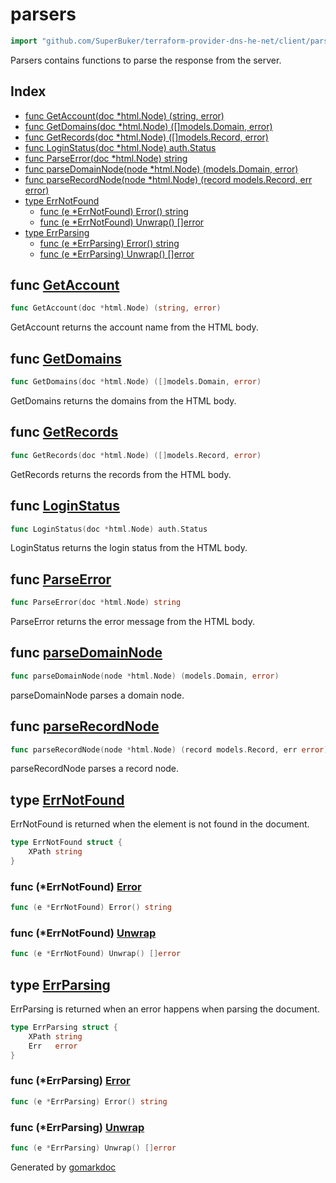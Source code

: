 <!-- Code generated by gomarkdoc. DO NOT EDIT -->

# parsers

```go
import "github.com/SuperBuker/terraform-provider-dns-he-net/client/parsers"
```

Parsers contains functions to parse the response from the server.

## Index

- [func GetAccount(doc *html.Node) (string, error)](<#func-getaccount>)
- [func GetDomains(doc *html.Node) ([]models.Domain, error)](<#func-getdomains>)
- [func GetRecords(doc *html.Node) ([]models.Record, error)](<#func-getrecords>)
- [func LoginStatus(doc *html.Node) auth.Status](<#func-loginstatus>)
- [func ParseError(doc *html.Node) string](<#func-parseerror>)
- [func parseDomainNode(node *html.Node) (models.Domain, error)](<#func-parsedomainnode>)
- [func parseRecordNode(node *html.Node) (record models.Record, err error)](<#func-parserecordnode>)
- [type ErrNotFound](<#type-errnotfound>)
  - [func (e *ErrNotFound) Error() string](<#func-errnotfound-error>)
  - [func (e *ErrNotFound) Unwrap() []error](<#func-errnotfound-unwrap>)
- [type ErrParsing](<#type-errparsing>)
  - [func (e *ErrParsing) Error() string](<#func-errparsing-error>)
  - [func (e *ErrParsing) Unwrap() []error](<#func-errparsing-unwrap>)


## func [GetAccount](<https://github.com/SuperBuker/terraform-provider-dns-he-net/tree/master/common/client/parsers/blob/master/client/parsers/account.go#L9>)

```go
func GetAccount(doc *html.Node) (string, error)
```

GetAccount returns the account name from the HTML body.

## func [GetDomains](<https://github.com/SuperBuker/terraform-provider-dns-he-net/tree/master/common/client/parsers/blob/master/client/parsers/domains.go#L30>)

```go
func GetDomains(doc *html.Node) ([]models.Domain, error)
```

GetDomains returns the domains from the HTML body.

## func [GetRecords](<https://github.com/SuperBuker/terraform-provider-dns-he-net/tree/master/common/client/parsers/blob/master/client/parsers/records.go#L179>)

```go
func GetRecords(doc *html.Node) ([]models.Record, error)
```

GetRecords returns the records from the HTML body.

## func [LoginStatus](<https://github.com/SuperBuker/terraform-provider-dns-he-net/tree/master/common/client/parsers/blob/master/client/parsers/auth.go#L11>)

```go
func LoginStatus(doc *html.Node) auth.Status
```

LoginStatus returns the login status from the HTML body.

## func [ParseError](<https://github.com/SuperBuker/terraform-provider-dns-he-net/tree/master/common/client/parsers/blob/master/client/parsers/error.go#L9>)

```go
func ParseError(doc *html.Node) string
```

ParseError returns the error message from the HTML body.

## func [parseDomainNode](<https://github.com/SuperBuker/terraform-provider-dns-he-net/tree/master/common/client/parsers/blob/master/client/parsers/domains.go#L13>)

```go
func parseDomainNode(node *html.Node) (models.Domain, error)
```

parseDomainNode parses a domain node.

## func [parseRecordNode](<https://github.com/SuperBuker/terraform-provider-dns-he-net/tree/master/common/client/parsers/blob/master/client/parsers/records.go#L15>)

```go
func parseRecordNode(node *html.Node) (record models.Record, err error)
```

parseRecordNode parses a record node.

## type [ErrNotFound](<https://github.com/SuperBuker/terraform-provider-dns-he-net/tree/master/common/client/parsers/blob/master/client/parsers/errors.go#L9-L11>)

ErrNotFound is returned when the element is not found in the document.

```go
type ErrNotFound struct {
    XPath string
}
```

### func \(\*ErrNotFound\) [Error](<https://github.com/SuperBuker/terraform-provider-dns-he-net/tree/master/common/client/parsers/blob/master/client/parsers/errors.go#L13>)

```go
func (e *ErrNotFound) Error() string
```

### func \(\*ErrNotFound\) [Unwrap](<https://github.com/SuperBuker/terraform-provider-dns-he-net/tree/master/common/client/parsers/blob/master/client/parsers/errors.go#L17>)

```go
func (e *ErrNotFound) Unwrap() []error
```

## type [ErrParsing](<https://github.com/SuperBuker/terraform-provider-dns-he-net/tree/master/common/client/parsers/blob/master/client/parsers/errors.go#L24-L27>)

ErrParsing is returned when an error happens when parsing the document.

```go
type ErrParsing struct {
    XPath string
    Err   error
}
```

### func \(\*ErrParsing\) [Error](<https://github.com/SuperBuker/terraform-provider-dns-he-net/tree/master/common/client/parsers/blob/master/client/parsers/errors.go#L29>)

```go
func (e *ErrParsing) Error() string
```

### func \(\*ErrParsing\) [Unwrap](<https://github.com/SuperBuker/terraform-provider-dns-he-net/tree/master/common/client/parsers/blob/master/client/parsers/errors.go#L33>)

```go
func (e *ErrParsing) Unwrap() []error
```



Generated by [gomarkdoc](<https://github.com/princjef/gomarkdoc>)
